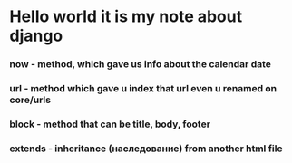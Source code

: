 # Hello world it is my note about django
### now - method, which gave us info about the calendar date
### url - method which gave u index that url even u renamed on core/urls
### block - method that can be title, body, footer
### extends - inheritance (наследование) from another html file
